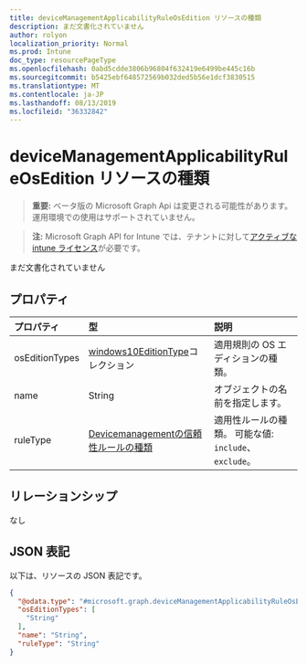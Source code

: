 ```yaml
---
title: deviceManagementApplicabilityRuleOsEdition リソースの種類
description: まだ文書化されていません
author: rolyon
localization_priority: Normal
ms.prod: Intune
doc_type: resourcePageType
ms.openlocfilehash: 0abd5cdde3806b96804f632419e6499be445c16b
ms.sourcegitcommit: b5425ebf648572569b032ded5b56e1dcf3830515
ms.translationtype: MT
ms.contentlocale: ja-JP
ms.lasthandoff: 08/13/2019
ms.locfileid: "36332842"
---
```

# <a name="devicemanagementapplicabilityruleosedition-resource-type"></a>deviceManagementApplicabilityRuleOsEdition リソースの種類

> **重要:** ベータ版の Microsoft Graph Api は変更される可能性があります。運用環境での使用はサポートされていません。

> **注:** Microsoft Graph API for Intune では、テナントに対して[アクティブな intune ライセンス](https://go.microsoft.com/fwlink/?linkid=839381)が必要です。

まだ文書化されていません

## <a name="properties"></a>プロパティ
|プロパティ|型|説明|
|:---|:---|:---|
|osEditionTypes|[windows10EditionType](../resources/intune-deviceconfig-windows10editiontype.md)コレクション|適用規則の OS エディションの種類。|
|name|String|オブジェクトの名前を指定します。|
|ruleType|[Devicemanagementの信頼性ルールの種類](../resources/intune-deviceconfig-devicemanagementapplicabilityruletype.md)|適用性ルールの種類。 可能な値: `include`、`exclude`。|

## <a name="relationships"></a>リレーションシップ
なし

## <a name="json-representation"></a>JSON 表記
以下は、リソースの JSON 表記です。
<!-- {
  "blockType": "resource",
  "@odata.type": "microsoft.graph.deviceManagementApplicabilityRuleOsEdition"
}
-->
``` json
{
  "@odata.type": "#microsoft.graph.deviceManagementApplicabilityRuleOsEdition",
  "osEditionTypes": [
    "String"
  ],
  "name": "String",
  "ruleType": "String"
}
```



